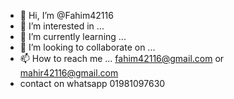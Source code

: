 - 👋 Hi, I’m @Fahim42116
- 👀 I’m interested in ...
- 🌱 I’m currently learning ...
- 💞️ I’m looking to collaborate on ...
- 📫 How to reach me ...  fahim42116@gmail.com  or mahir42116@gmail.com
-    contact on whatsapp 01981097630

<!---
Fahim42116/Fahim42116 is a ✨ special ✨ repository because its `README.md` (this file) appears on your GitHub profile.
You can click the Preview link to take a look at your changes.
--->
